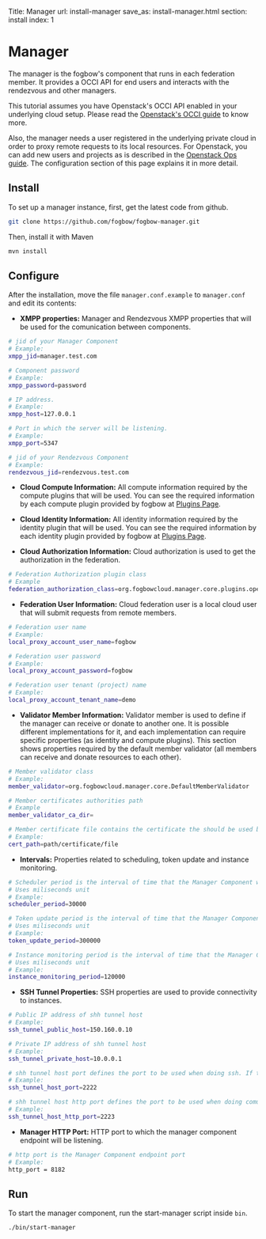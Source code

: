 Title: Manager
url: install-manager
save_as: install-manager.html
section: install
index: 1

# Manager

The manager is the fogbow's component that runs in each federation member. It provides a OCCI API for end users and interacts with the rendezvous and other managers. 

This tutorial assumes you have Openstack's OCCI API enabled in your underlying cloud setup. Please read the [Openstack's OCCI guide](https://wiki.openstack.org/wiki/Occi#How_to_use_the_OCCI_interface) to know more.

Also, the manager needs a user registered in the underlying private cloud in order to proxy remote requests to its local resources. For Openstack, you can add new users and projects as is described in the [Openstack Ops guide](http://docs.openstack.org/trunk/openstack-ops/content/projects_users.html#create_new_users). The configuration section of this page explains it in more detail.

## Install
To set up a manager instance, first, get the latest code from github.
```bash
git clone https://github.com/fogbow/fogbow-manager.git
```
Then, install it with Maven
```bash
mvn install
```

## Configure
After the installation, move the file ```manager.conf.example``` to ```manager.conf``` and edit its contents:

* **XMPP properties:** Manager and Rendezvous XMPP properties that will be used for the comunication between components.  

```bash
# jid of your Manager Component
# Example:
xmpp_jid=manager.test.com

# Component password
# Example:
xmpp_password=password

# IP address.
# Example:
xmpp_host=127.0.0.1

# Port in which the server will be listening.
# Example:
xmpp_port=5347

# jid of your Rendezvous Component
# Example:
rendezvous_jid=rendezvous.test.com
```

* **Cloud Compute Information:** All compute information required by the compute plugins that will be used. You can see the required information by each compute plugin provided by fogbow at [Plugins Page](http://www.fogbowcloud.org/install-plugins).


* **Cloud Identity Information:** All identity information required by the identity plugin that will be used. You can see the required information by each identity plugin provided by fogbow at [Plugins Page](http://www.fogbowcloud.org/install-plugins).


* **Cloud Authorization Information:** Cloud authorization is used to get the authorization in the federation.
```bash
# Federation Authorization plugin class
# Example 
federation_authorization_class=org.fogbowcloud.manager.core.plugins.openstack.AllowAllAuthorizationPlugin
```

* **Federation User Information:** Cloud federation user is a local cloud user that will submit requests from remote members.

```bash
# Federation user name
# Example:
local_proxy_account_user_name=fogbow

# Federation user password
# Example:
local_proxy_account_password=fogbow

# Federation user tenant (project) name
# Example:
local_proxy_account_tenant_name=demo
```

* **Validator Member Information:** Validator member is used to define if the manager can receive or donate to another one. It is possible different implementations for it, and each implementation can require specific properties (as identity and compute plugins). This section shows properties required by the default member validator (all members can receive and donate resources to each other).

```bash
# Member validator class
# Example:
member_validator=org.fogbowcloud.manager.core.DefaultMemberValidator

# Member certificates authorities path
# Example
member_validator_ca_dir=

# Member certificate file contains the certificate the should be used by the manager 
# Example:
cert_path=path/certificate/file
```

* **Intervals:** Properties related to scheduling, token update and instance monitoring.

```bash
# Scheduler period is the interval of time that the Manager Component will periodicaly submit requests that are not fulfilled yet
# Uses miliseconds unit
# Example:
scheduler_period=30000

# Token update period is the interval of time that the Manager Component will check if it is needed to get new token for requests and get it if yes
# Uses miliseconds unit
# Example:
token_update_period=300000

# Instance monitoring period is the interval of time that the Manager Component will check if the request's instance still exists. If not, the manager will update request state according to request's attributes
# Uses miliseconds unit
# Example:
instance_monitoring_period=120000
```

* **SSH Tunnel Properties:** SSH properties are used to provide connectivity to instances.

```bash
# Public IP address of shh tunnel host
# Example:
ssh_tunnel_public_host=150.160.0.10

# Private IP address of shh tunnel host
# Example:
ssh_tunnel_private_host=10.0.0.1

# shh tunnel host port defines the port to be used when doing ssh. If this property isn't set, the default value is 2222
# Example:
ssh_tunnel_host_port=2222

# shh tunnel host http port defines the port to be used when doing comunication with que ssh tunnel host
# Example:
ssh_tunnel_host_http_port=2223

```

* **Manager HTTP Port:** HTTP port to which the manager component endpoint will be listening.

```bash
# http port is the Manager Component endpoint port
# Example:
http_port = 8182

```
## Run
To start the manager component, run the start-manager script inside ```bin```.

```bash
./bin/start-manager
```
